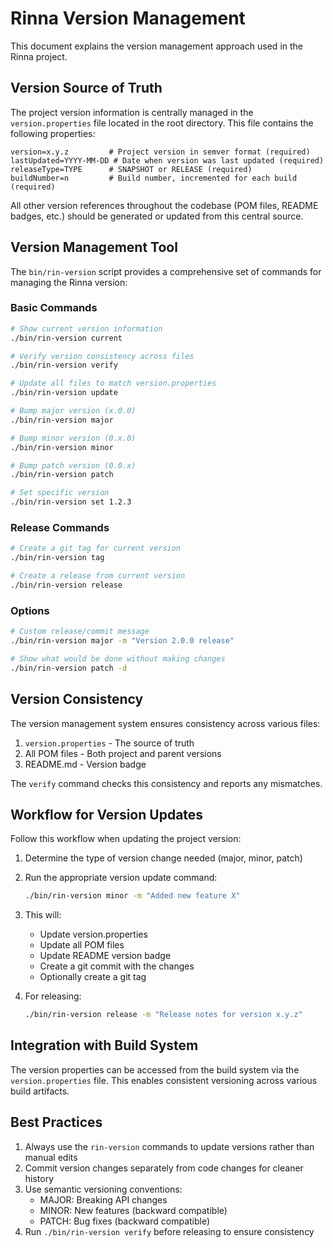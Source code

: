 # Rinna Version Management

This document explains the version management approach used in the Rinna project.

## Version Source of Truth

The project version information is centrally managed in the `version.properties` file located in the root directory. This file contains the following properties:

```properties
version=x.y.z         # Project version in semver format (required)
lastUpdated=YYYY-MM-DD # Date when version was last updated (required)
releaseType=TYPE      # SNAPSHOT or RELEASE (required)
buildNumber=n         # Build number, incremented for each build (required)
```

All other version references throughout the codebase (POM files, README badges, etc.) should be generated or updated from this central source.

## Version Management Tool

The `bin/rin-version` script provides a comprehensive set of commands for managing the Rinna version:

### Basic Commands

```bash
# Show current version information
./bin/rin-version current

# Verify version consistency across files
./bin/rin-version verify

# Update all files to match version.properties
./bin/rin-version update

# Bump major version (x.0.0)
./bin/rin-version major

# Bump minor version (0.x.0)
./bin/rin-version minor

# Bump patch version (0.0.x)
./bin/rin-version patch

# Set specific version
./bin/rin-version set 1.2.3
```

### Release Commands

```bash
# Create a git tag for current version
./bin/rin-version tag

# Create a release from current version
./bin/rin-version release
```

### Options

```bash
# Custom release/commit message
./bin/rin-version major -m "Version 2.0.0 release"

# Show what would be done without making changes
./bin/rin-version patch -d
```

## Version Consistency

The version management system ensures consistency across various files:

1. `version.properties` - The source of truth
2. All POM files - Both project and parent versions
3. README.md - Version badge

The `verify` command checks this consistency and reports any mismatches.

## Workflow for Version Updates

Follow this workflow when updating the project version:

1. Determine the type of version change needed (major, minor, patch)
2. Run the appropriate version update command:
   ```bash
   ./bin/rin-version minor -m "Added new feature X"
   ```
3. This will:
   - Update version.properties
   - Update all POM files
   - Update README version badge
   - Create a git commit with the changes
   - Optionally create a git tag

4. For releasing:
   ```bash
   ./bin/rin-version release -m "Release notes for version x.y.z"
   ```

## Integration with Build System

The version properties can be accessed from the build system via the `version.properties` file. This enables consistent versioning across various build artifacts.

## Best Practices

1. Always use the `rin-version` commands to update versions rather than manual edits
2. Commit version changes separately from code changes for cleaner history
3. Use semantic versioning conventions:
   - MAJOR: Breaking API changes
   - MINOR: New features (backward compatible)
   - PATCH: Bug fixes (backward compatible)
4. Run `./bin/rin-version verify` before releasing to ensure consistency
